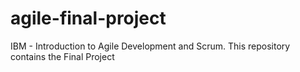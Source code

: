 # agile-final-project

IBM - Introduction to Agile Development and Scrum. This repository contains the Final Project
